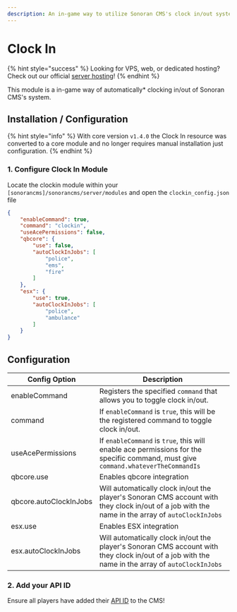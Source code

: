 ```yaml
---
description: An in-game way to utilize Sonoran CMS's clock in/out system.
---
```


# Clock In

{% hint style="success" %}
Looking for VPS, web, or dedicated hosting? Check out our official [server hosting](../../../../../other-products/server-hosting.md)!
{% endhint %}

This module is a in-game way of automatically\* clocking in/out of Sonoran CMS's system.

## Installation / Configuration

{% hint style="info" %}
With core version `v1.4.0` the Clock In resource was converted to a core module and no longer requires manual installation just configuration.
{% endhint %}

### 1. Configure Clock In Module

Locate the clockin module within your `[sonorancms]/sonorancms/server/modules` and open the `clockin_config.json` file

```json
{
    "enableCommand": true,
    "command": "clockin",
    "useAcePermissions": false,
    "qbcore": {
        "use": false,
        "autoClockInJobs": [
            "police",
            "ems",
            "fire"
        ]
    },
    "esx": {
        "use": true,
        "autoClockInJobs": [
            "police",
            "ambulance"
        ]
    }
}
```

## Configuration

| Config Option          | Description                                                                                                                                      |
| ---------------------- | ------------------------------------------------------------------------------------------------------------------------------------------------ |
| enableCommand          | Registers the specified `command` that allows you to toggle clock in/out.                                                                        |
| command                | If `enableCommand` is `true`, this will be the registered command to toggle clock in/out.                                                        |
| useAcePermissions      | If `enableCommand` is `true`, this will enable ace permissions for the specific command, must give `command.whateverTheCommandIs`                |
| qbcore.use             | Enables qbcore integration                                                                                                                       |
| qbcore.autoClockInJobs | Will automatically clock in/out the player's Sonoran CMS account with they clock in/out of a job with the name in the array of `autoClockInJobs` |
| esx.use                | Enables ESX integration                                                                                                                          |
| esx.autoClockInJobs    | Will automatically clock in/out the player's Sonoran CMS account with they clock in/out of a job with the name in the array of `autoClockInJobs` |

### 2. Add your API ID

Ensure all players have added their [API ID](../../../../../developer-api-documentation/api-integration/getting-started/api-id-system.md) to the CMS!
